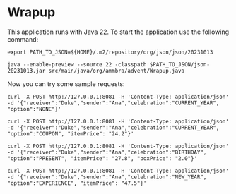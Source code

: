 # Wrapup

This application runs with Java 22. 
To start the application use the following command:

```shell
export PATH_TO_JSON=${HOME}/.m2/repository/org/json/json/20231013
        
java --enable-preview --source 22 -classpath $PATH_TO_JSON/json-20231013.jar src/main/java/org/ammbra/advent/Wrapup.java 
```

Now you can try some sample requests:
```shell
curl -X POST http://127.0.0.1:8081 -H 'Content-Type: application/json' -d '{"receiver":"Duke","sender":"Ana","celebration":"CURRENT_YEAR", "option":"NONE"}'

curl -X POST http://127.0.0.1:8081 -H 'Content-Type: application/json' -d '{"receiver":"Duke","sender":"Ana","celebration":"CURRENT_YEAR", "option":"COUPON", "itemPrice": "24.2"}'

curl -X POST http://127.0.0.1:8081 -H 'Content-Type: application/json' -d '{"receiver":"Duke","sender":"Ana","celebration":"BIRTHDAY", "option":"PRESENT", "itemPrice": "27.8", "boxPrice": "2.0"}'

curl -X POST http://127.0.0.1:8081 -H 'Content-Type: application/json' -d '{"receiver":"Duke","sender":"Ana","celebration":"NEW_YEAR", "option":"EXPERIENCE", "itemPrice": "47.5"}'
```


